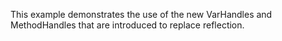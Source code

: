 This example demonstrates the use of the new VarHandles and MethodHandles that are introduced to replace reflection.